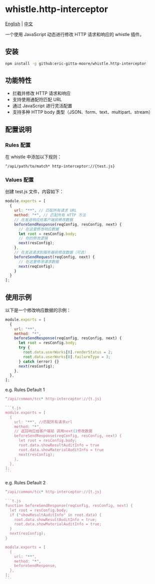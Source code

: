 # whistle.http-interceptor

[English](README.md) | [中文](README.cn.md)

一个使用 JavaScript 动态进行修改 HTTP 请求和响应的 whistle 插件。

## 安装

```bash
npm install -g github:eric-gitta-moore/whistle.http-interceptor
```

## 功能特性

- 拦截并修改 HTTP 请求和响应
- 支持使用通配符匹配 URL
- 通过 JavaScript 进行灵活配置
- 支持多种 HTTP body 类型（JSON、form、text、multipart、stream）

## 配置说明

### Rules 配置

在 whistle 中添加以下规则：

```
^/api/path/to/match* http-interceptor://{test.js}
```

### Values 配置

创建 test.js 文件，内容如下：

```js
module.exports = [
  {
    url: "**", // 匹配所有请求 URL
    method: "*", // 匹配所有 HTTP 方法
    // 在发送响应给客户端前修改数据
    beforeSendResponse(reqConfig, resConfig, next) {
      // 在这里修改响应数据
      let root = resConfig.body;
      // 你的修改逻辑
      next(resConfig);
    },
    // 在发送请求到服务器前修改数据（可选）
    beforeSendRequest(reqConfig, next) {
      // 在这里修改请求数据
      next(reqConfig);
    }
  }
];
```

## 使用示例

以下是一个修改响应数据的示例：

```js
module.exports = [
  {
    url: "**",
    method: "*",
    beforeSendResponse(reqConfig, resConfig, next) {
      let root = resConfig.body;
      try {
        root.data.userWorks[0].renderStatus = 2;
        root.data.userWorks[0].failureType = 3;
      } catch (error) {}
      next(resConfig);
    },
  },
];
```

e.g. Rules Default 1

````js
^/api/common/tcc* http-interceptor://{t.js}

```t.js
module.exports = [
  {
    url: "**", //匹配所有请求url
    method: "*",
    // 返回响应给客户端前 调用next()修改数据
    beforeSendResponse(reqConfig, resConfig, next) {
      let root = resConfig.body;
      root.data.showResultAuditInfo = true
      root.data.showMaterialAuditInfo = true
      next(resConfig);
    },
  },
];
```
````

e.g. Rules Default 2

````js
^/api/common/tcc* http-interceptor://{t.js}

```t.js
function beforeSendResponse(reqConfig, resConfig, next) {
  let root = resConfig.body;
  if ("showResultAuditInfo" in root.data) {
    root.data.showResultAuditInfo = true;
    root.data.showMaterialAuditInfo = true;
  }
  next(resConfig);
}

module.exports = [
  {
    url: "**",
    method: "*",
    beforeSendResponse,
  },
];
```
````
